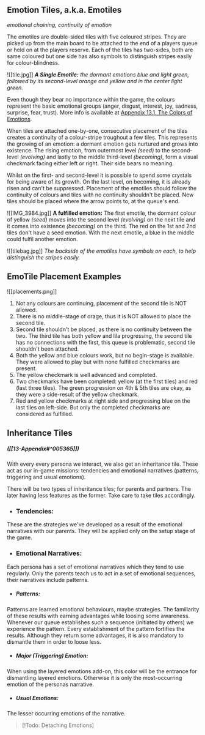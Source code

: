 ## Emotion Tiles, a.k.a. Emotiles

*emotional chaining, continuity of emotion*

The emotiles are double-sided tiles with five coloured stripes. They are picked up from the main board to be attached to the end of a players queue or held on at the players reserve. Each of the tiles has two-sides, both are same coloured but one side has also symbols to distinguish stripes easily for colour-blindness.

![[tile.jpg]]
***A Single Emotile:** the dormant emotions blue and light green, followed by its second-level orange and yellow and in the center light green.*

Even though they bear no importance within the game, the colours represent the basic emotional groups (anger, disgust, interest, joy, sadness, surprise, fear, trust). More info is available at [Appendix 13.1, The Colors of Emotions](13.1-The-Colors-of-Emotions).

When tiles are attached one-by-one, consecutive placement of the tiles creates a continuity of a colour-stripe troughout a few tiles. This represents the growing of an emotion: a dormant emotion gets nurtured and grows into existence. The rising emotion, from outermost level *(seed)* to the second-level *(evolving)* and lastly to the middle third-level *(becoming)*, form a visual checkmark facing either left or right. Their side bears no meaning. 

Whilst on the first- and second-level it is possible to spend some crystals for being aware of its growth. On the last level, on becoming, it is already risen and can't be suppressed. Placement of the emotiles should follow the continuity of colours and tiles with no continuity shouldn't be placed. New tiles should be placed where the arrow points to, at the queue's end.

 ![[IMG_3984.jpg]]
**A fulfilled emotion:** The first emotile, the dormant colour of yellow *(seed)* moves into the second level *(evolving)* on the next tile and it comes into existence *(becoming)* on the third. The red on the 1st and 2nd tiles don't have a seed emotion. With the next emotile, a blue in the middle could fulfil another emotion.

![[tilebag.jpg]]
*The backside of the emotiles have symbols on each, to help distinguish the stripes easily.* 
## EmoTile Placement Examples

![[placements.png]]
1. Not any colours are continuing, placement of the second tile is NOT allowed.
2. There is no middle-stage of orage, thus it is NOT allowed to place the second tile.
3. Second tile shouldn't be placed, as there is no continuity between the two. The third tile has both yellow and lila progressing, the second tile has no connections with the first, this queue is problematic, second tile shouldn't been attached.
4. Both the yellow and blue colours work, but no begin-stage is available. They were allowed to play but with none fulfilled checkmarks are present. 
5. The yellow checkmark is well advanced and completed.
6. Two checkmarks have been completed: yellow (at the first tiles) and red (last three tiles). The green progression on 4th & 5th tiles are okay, as they were a side-result of the yellow checkmark.
7. Red and yellow checkmarks at right side and progressing blue on the last tiles on left-side. But only the completed checkmarks are considered as fulfilled.
## Inheritance Tiles 
##### ([[13-Appendix#^005365]])

With every every persona we interact, we also get an inheritance tile. These act as our in-game missions: tendencies and emotional narratives (patterns, triggering and usual emotions).

There will be two types of inheritance tiles; for parents and partners. The later having less features as the former. Take care to take tiles accordingly.

- ### Tendencies:

These are the strategies we've developed as a result of the emotional narratives with our parents. They will be applied only on the setup stage of the game.

- ### Emotional Narratives:

Each persona has a set of emotional narratives which they tend to use regularly. 
Only the parents teach us to act in a set of emotional sequences, their narratives include patterns.

- ##### Patterns:

 Patterns are learned emotional behaviours, maybe strategies. The familiarity of these results with earning advantages while loosing some awareness. Whenever our queue establishes such a sequence (initiated by others) we experience the pattern. Every establishment of the pattern fortifies the results. Although they return some advantages, it is also mandatory to dismantle them in order to loose less.
 
- ##### Major (Triggering) Emotion:

 When using the layered emotions add-on, this color will be the entrance for dismantling layered emotions. Otherwise it is only the most-occurring emotion of the personas narrative. 

- ##### Usual Emotions:

The lesser occurring emotions of the narrative.

> [!Todo: Detaching Emotions]



